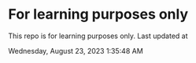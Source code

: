 # For learning purposes only
This repo is for learning purposes only.
Last updated at

Wednesday, August 23, 2023 1:35:48 AM

